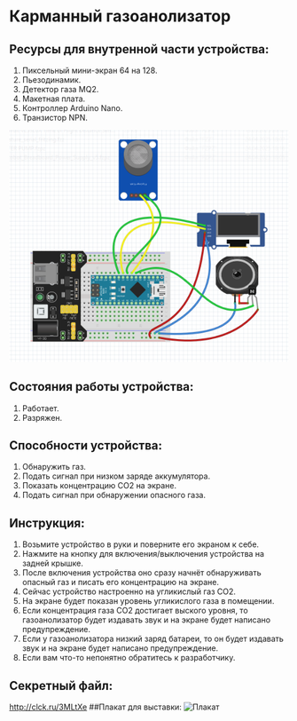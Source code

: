 # Карманный газоанолизатор

## Ресурсы для внутренной части устройства:
1. Пиксельный мини-экран 64 на 128.
2. Пьезодинамик.
3. Детектор газа MQ2.
4. Макетная плата.
5. Контроллер Arduino Nano.
6. Транзистор NPN.

![Проект Ивана](https://github.com/rse0003/Karpukhin_gasoanalizator/blob/main/%D0%9F%D1%80%D0%BE%D0%B5%D0%BA%D1%82%20%D0%98%D0%B2%D0%B0%D0%BD%D0%B0.png?raw=true)

## Состояния работы устройства:
1. Работает.
2. Разряжен.

## Способности устройства:
1. Обнаружить газ.
2. Подать сигнал при низком заряде аккумулятора.
3. Показать концентрацию CO2 на экране.
4. Подать сигнал при обнаружении опасного газа.

## Инструкция:
1. Возьмите устройство в руки и поверните его экраном к себе.
2. Нажмите на кнопку для включения/выключения устройства на задней крышке.
3. После включения устройства оно сразу начнёт обнаруживать опасный газ и писать его концентрацию на экране.
4. Сейчас устройство настроенно на угликислый газ СО2.
5. На экране будет показан уровень угликислого газа в помещении.
6. Если концентрация газа СО2 достигает выского уровня, то газоанолизатор будет издавать звук и на экране будет написано предупреждение.
7. Если у газоанолизатора низкий заряд батареи, то он будет издавать звук и на экране будет написано предупреждение.
8. Если вам что-то непонятно обратитесь к разработчику.

## Секретный файл:
http://clck.ru/3MLtXe
##Плакат для выставки:
![Плакат](https://s.iimg.su/s/31/zuhDE49MiZKwNiZXeSFcBPRl5zQtULUTAOmpw4di.jpg)